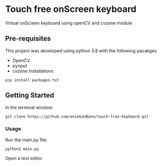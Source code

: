 # Touch free onScreen keyboard
Virtual onScreen keyboard using openCV and cvzone module
## Pre-requisites
This project was developed using python 3.8 with the following pacakges
- OpenCV
- pynput
- cvzone
Installations
```
pip install packages.txt
```
## Getting Started
In the terminal window:
```
git clone https://github.com/aniekanBane/touch-free-keyboard.git
```
### Usage
Run the main.py file:
```
python3 main.py
```
Open a text editor. 

